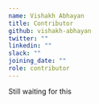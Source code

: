 ```yaml
---
name: Vishakh Abhayan
title: Contributor
github: vishakh-abhayan
twitter: ""
linkedin: ""
slack: ""
joining_date: ""
role: contributor
---
```


Still waiting for this
